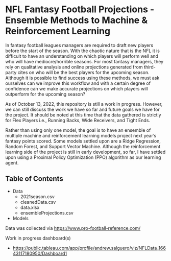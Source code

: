 # NFL Fantasy Football Projections - Ensemble Methods to Machine & Reinforcement Learning

In fantasy football leagues managers are required to draft new players before the start of the season. With the chaotic nature that is the NFL it is difficult to have an understanding on which players will perform well and who will have mediocre/horrible seasons. For most fantasy managers, they rely on qualitative analysis and online projections generated from third-party cites on who will be the best players for the upcoming season. Although it is possible to find success using these methods, we must ask ourselves can we improve this workflow and with a certain degree of confidence can we make accurate projections on which players will outperform for the upcoming season?

As of October 13, 2022, this repository is still a work in progress. However, we can still discuss the work we have so far and future goals we have for the project. It should be noted at this time that the data gathered is strictly for Flex Players i.e., Running Backs, Wide Receivers, and Tight Ends.

Rather than using only one model, the goal is to have an ensemble of multiple machine and reinforcement learning models project next year’s fantasy points scored. Some models settled upon are a Ridge Regression, Random Forest, and Support Vector Machine. Although the reinforcement learning side of the project is still in early development, so far, I have settled upon using a Proximal Policy Optimization (PPO) algorithm as our learning agent.


## Table of Contents
- Data
  - 2021season.csv
  - cleanedData.csv
  - data.xlsx
  - ensembleProjections.csv
- Models



Data was collected via https://www.pro-football-reference.com/

Work in progress dashboard(s)
- https://public.tableau.com/app/profile/andrew.salguero/viz/NFLData_16643117180950/Dashboard1
